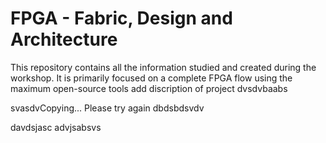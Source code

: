 # FPGA - Fabric, Design and Architecture
  This repository contains all the information studied and created during the workshop. It is primarily focused on a complete FPGA flow using the maximum open-source tools 
add discription of project
dvsdvbaabs


svasdvCopying... Please try again 
dbdsbdsvdv


davdsjasc 
advjsabsvs



